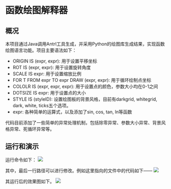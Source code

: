 # 函数绘图解释器
## 概况
本项目通过Java调用Antrl工具生成，并采用Python的绘图库生成结果，实现函数绘图语言功能。项目主要语法如下：
* ORIGIN IS (expr, expr): 用于设置平移坐标
* ROT IS (expr, expr): 用于设置旋转角度
* SCALE IS expr: 用于设置缩放比例
* FOR T FROM expr TO expr DRAW (expr, expr): 用于循环绘制点坐标
* COLOLR IS (expr, expr, expr): 用于设置点的颜色，参数大小均在0-1之间
* DOTSIZE IS expr: 用于设置点的大小
* STYLE IS (styleID): 设置绘图板的背景风格，目前有darkgrid, whitegrid, dark, white, ticks五个选项。
* expr: 各种简单的运算式，以及添加了sin, cos, tan, ln等函数

代码目前添加了一些简单的异常处理机制，包括除零异常、参数大小异常、背景风格异常、死循环异常等。

## 运行和演示
运行命令如下：
![](https://github.com/frozenlalala/Function_drawing_interpreter/img/运行脚本.png)

其中，最后一行路径可以进行修改。例如这里指向的文件中的代码如下——
![](https://github.com/frozenlalala/Function_drawing_interpreter/img/运行脚本.png)

其运行后的效果图如下。
![](https://github.com/frozenlalala/Function_drawing_interpreter/img/demo.png)